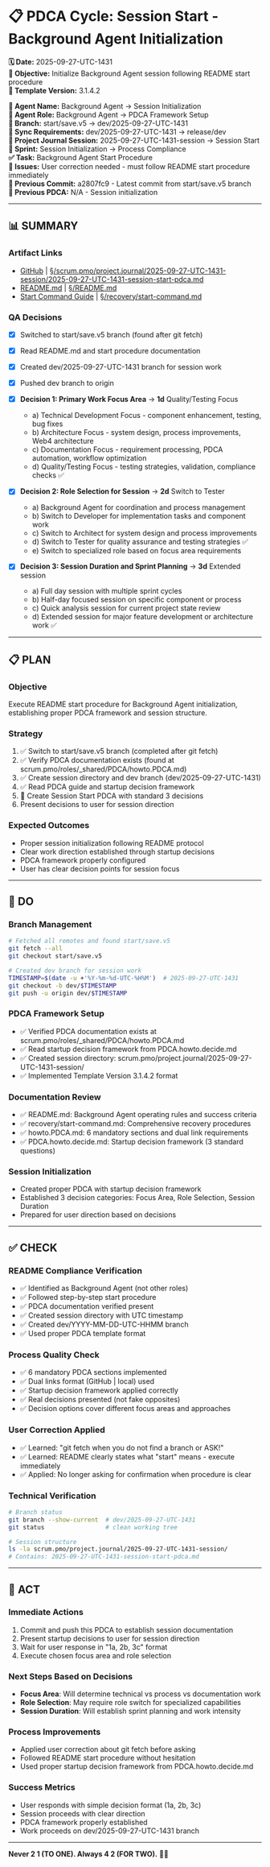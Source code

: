 # 📋 **PDCA Cycle: Session Start - Background Agent Initialization**

**🗓️ Date:** 2025-09-27-UTC-1431  
**🎯 Objective:** Initialize Background Agent session following README start procedure  
**🎯 Template Version:** 3.1.4.2  

**👤 Agent Name:** Background Agent → Session Initialization  
**👤 Agent Role:** Background Agent → PDCA Framework Setup  
**👤 Branch:** start/save.v5 → dev/2025-09-27-UTC-1431  
**🔄 Sync Requirements:** dev/2025-09-27-UTC-1431 → release/dev  
**🎯 Project Journal Session:** 2025-09-27-UTC-1431-session → Session Start  
**🎯 Sprint:** Session Initialization → Process Compliance  
**✅ Task:** Background Agent Start Procedure  
**🚨 Issues:** User correction needed - must follow README start procedure immediately  
**📎 Previous Commit:** a2807fc9 - Latest commit from start/save.v5 branch  
**🔗 Previous PDCA:** N/A - Session initialization  

---

## **📊 SUMMARY**

### **Artifact Links**
- [GitHub](https://github.com/Cerulean-Circle-GmbH/Web4Articles/blob/dev/2025-09-27-UTC-1431/scrum.pmo/project.journal/2025-09-27-UTC-1431-session/2025-09-27-UTC-1431-session-start-pdca.md) | [§/scrum.pmo/project.journal/2025-09-27-UTC-1431-session/2025-09-27-UTC-1431-session-start-pdca.md](2025-09-27-UTC-1431-session-start-pdca.md)
- [README.md](https://github.com/Cerulean-Circle-GmbH/Web4Articles/blob/start/save.v5/README.md) | [§/README.md](../../README.md)
- [Start Command Guide](https://github.com/Cerulean-Circle-GmbH/Web4Articles/blob/start/save.v5/recovery/start-command.md) | [§/recovery/start-command.md](../../recovery/start-command.md)

### **QA Decisions**
- [x] Switched to start/save.v5 branch (found after git fetch)
- [x] Read README.md and start procedure documentation
- [x] Created dev/2025-09-27-UTC-1431 branch for session work
- [x] Pushed dev branch to origin
- [x] **Decision 1: Primary Work Focus Area** → **1d** Quality/Testing Focus
  - a) Technical Development Focus - component enhancement, testing, bug fixes
  - b) Architecture Focus - system design, process improvements, Web4 architecture
  - c) Documentation Focus - requirement processing, PDCA automation, workflow optimization
  - d) Quality/Testing Focus - testing strategies, validation, compliance checks ✅

- [x] **Decision 2: Role Selection for Session** → **2d** Switch to Tester
  - a) Background Agent for coordination and process management
  - b) Switch to Developer for implementation tasks and component work
  - c) Switch to Architect for system design and process improvements
  - d) Switch to Tester for quality assurance and testing strategies ✅
  - e) Switch to specialized role based on focus area requirements

- [x] **Decision 3: Session Duration and Sprint Planning** → **3d** Extended session
  - a) Full day session with multiple sprint cycles
  - b) Half-day focused session on specific component or process
  - c) Quick analysis session for current project state review
  - d) Extended session for major feature development or architecture work ✅

---

## **📋 PLAN**

### **Objective**
Execute README start procedure for Background Agent initialization, establishing proper PDCA framework and session structure.

### **Strategy**
1. ✅ Switch to start/save.v5 branch (completed after git fetch)
2. ✅ Verify PDCA documentation exists (found at scrum.pmo/roles/_shared/PDCA/howto.PDCA.md)
3. ✅ Create session directory and dev branch (dev/2025-09-27-UTC-1431)
4. ✅ Read PDCA guide and startup decision framework
5. 🔄 Create Session Start PDCA with standard 3 decisions
6. Present decisions to user for session direction

### **Expected Outcomes**
- Proper session initialization following README protocol
- Clear work direction established through startup decisions
- PDCA framework properly configured
- User has clear decision points for session focus

---

## **🔧 DO**

### **Branch Management**
```bash
# Fetched all remotes and found start/save.v5
git fetch --all
git checkout start/save.v5

# Created dev branch for session work
TIMESTAMP=$(date -u +'%Y-%m-%d-UTC-%H%M')  # 2025-09-27-UTC-1431
git checkout -b dev/$TIMESTAMP
git push -u origin dev/$TIMESTAMP
```

### **PDCA Framework Setup**
- ✅ Verified PDCA documentation exists at scrum.pmo/roles/_shared/PDCA/howto.PDCA.md
- ✅ Read startup decision framework from PDCA.howto.decide.md
- ✅ Created session directory: scrum.pmo/project.journal/2025-09-27-UTC-1431-session/
- ✅ Implemented Template Version 3.1.4.2 format

### **Documentation Review**
- ✅ README.md: Background Agent operating rules and success criteria
- ✅ recovery/start-command.md: Comprehensive recovery procedures
- ✅ howto.PDCA.md: 6 mandatory sections and dual link requirements
- ✅ PDCA.howto.decide.md: Startup decision framework (3 standard questions)

### **Session Initialization**
- Created proper PDCA with startup decision framework
- Established 3 decision categories: Focus Area, Role Selection, Session Duration
- Prepared for user direction based on decisions

---

## **✅ CHECK**

### **README Compliance Verification**
- ✅ Identified as Background Agent (not other roles)
- ✅ Followed step-by-step start procedure
- ✅ PDCA documentation verified present
- ✅ Created session directory with UTC timestamp
- ✅ Created dev/YYYY-MM-DD-UTC-HHMM branch
- ✅ Used proper PDCA template format

### **Process Quality Check**
- ✅ 6 mandatory PDCA sections implemented
- ✅ Dual links format (GitHub | local) used
- ✅ Startup decision framework applied correctly
- ✅ Real decisions presented (not fake opposites)
- ✅ Decision options cover different focus areas and approaches

### **User Correction Applied**
- ✅ Learned: "git fetch when you do not find a branch or ASK!"
- ✅ Learned: README clearly states what "start" means - execute immediately
- ✅ Applied: No longer asking for confirmation when procedure is clear

### **Technical Verification**
```bash
# Branch status
git branch --show-current  # dev/2025-09-27-UTC-1431
git status                 # clean working tree

# Session structure
ls -la scrum.pmo/project.journal/2025-09-27-UTC-1431-session/
# Contains: 2025-09-27-UTC-1431-session-start-pdca.md
```

---

## **🚀 ACT**

### **Immediate Actions**
1. Commit and push this PDCA to establish session documentation
2. Present startup decisions to user for session direction
3. Wait for user response in "1a, 2b, 3c" format
4. Execute chosen focus area and role selection

### **Next Steps Based on Decisions**
- **Focus Area**: Will determine technical vs process vs documentation work
- **Role Selection**: May require role switch for specialized capabilities
- **Session Duration**: Will establish sprint planning and work intensity

### **Process Improvements**
- Applied user correction about git fetch before asking
- Followed README start procedure without hesitation
- Used proper startup decision framework from PDCA.howto.decide.md

### **Success Metrics**
- User responds with simple decision format (1a, 2b, 3c)
- Session proceeds with clear direction
- PDCA framework properly established
- Work proceeds on dev/2025-09-27-UTC-1431 branch

---

**Never 2 1 (TO ONE). Always 4 2 (FOR TWO).** 🤝✨
